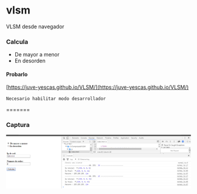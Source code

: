 # vlsm
VLSM desde navegador
### Calcula
* De mayor a menor
* En desorden

#### Probarlo

[https://juve-yescas.github.io/VLSM/](https://juve-yescas.github.io/VLSM/)

```
Necesario habilitar modo desarrollador
```
=======


### Captura

![Seti Screenshot](./img/screenshot-1.png)
